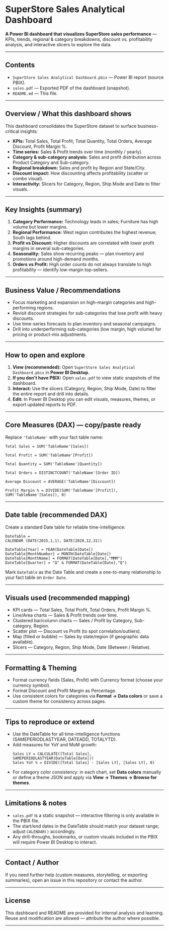 # SuperStore Sales Analytical Dashboard

**A Power BI dashboard that visualizes SuperStore sales performance** — KPIs, trends, regional & category breakdowns, discount vs. profitability analysis, and interactive slicers to explore the data.

---

## Contents
- `SuperStore Sales Analytical Dashboard.pbix` — Power BI report (source PBIX).  
- `sales.pdf` — Exported PDF of the dashboard (snapshot).  
- `README.md` — This file.

---

## Overview / What this dashboard shows
This dashboard consolidates the SuperStore dataset to surface business-critical insights:

- **KPIs:** Total Sales, Total Profit, Total Quantity, Total Orders, Average Discount, Profit Margin %.  
- **Time series:** Sales & Profit trends over time (monthly / yearly).  
- **Category & sub-category analysis:** Sales and profit distribution across Product Category and Sub-category.  
- **Regional breakdown:** Sales and profit by Region and State/City.  
- **Discount impact:** How discounting affects profitability (scatter or combo visual).  
- **Interactivity:** Slicers for Category, Region, Ship Mode and Date to filter visuals.

---

## Key Insights (summary)
1. **Category Performance:** Technology leads in sales; Furniture has high volume but lower margins.  
2. **Regional Performance:** West region contributes the highest revenue; South lags behind.  
3. **Profit vs Discount:** Higher discounts are correlated with lower profit margins in several sub-categories.  
4. **Seasonality:** Sales show recurring peaks — plan inventory and promotions around high-demand months.  
5. **Orders vs Profit:** High order counts do not always translate to high profitability — identify low-margin top-sellers.

---

## Business Value / Recommendations
- Focus marketing and expansion on high-margin categories and high-performing regions.  
- Revisit discount strategies for sub-categories that lose profit with heavy discounts.  
- Use time-series forecasts to plan inventory and seasonal campaigns.  
- Drill into underperforming sub-categories (low margin, high volume) for pricing or product-mix adjustments.

---

## How to open and explore
1. **View (recommended):** Open `SuperStore Sales Analytical Dashboard.pbix` in **Power BI Desktop**.  
2. **If you don't have PBIX:** Open `sales.pdf` to view static snapshots of the dashboard.  
3. **Interact:** Use the slicers (Category, Region, Ship Mode, Date) to filter the entire report and drill into details.  
4. **Edit:** In Power BI Desktop you can edit visuals, measures, themes, or export updated reports to PDF.

---

## Core Measures (DAX) — copy/paste ready
Replace `'TableName'` with your fact table name:
```DAX
Total Sales = SUM('TableName'[Sales])

Total Profit = SUM('TableName'[Profit])

Total Quantity = SUM('TableName'[Quantity])

Total Orders = DISTINCTCOUNT('TableName'[Order ID])

Average Discount = AVERAGE('TableName'[Discount])

Profit Margin % = DIVIDE(SUM('TableName'[Profit]), SUM('TableName'[Sales]), 0)
```

---

## Date table (recommended DAX)
Create a standard Date table for reliable time-intelligence:
```DAX
DateTable =
CALENDAR (DATE(2015,1,1), DATE(2020,12,31))

DateTable[Year] = YEAR(DateTable[Date])
DateTable[MonthNumber] = MONTH(DateTable[Date])
DateTable[MonthName] = FORMAT(DateTable[Date],"MMM")
DateTable[Quarter] = "Q" & FORMAT(DateTable[Date],"Q")
```
Mark `DateTable` as the Date Table and create a one-to-many relationship to your fact table on `Order Date`.

---

## Visuals used (recommended mapping)
- KPI cards — Total Sales, Total Profit, Total Orders, Profit Margin %.  
- Line/Area charts — Sales & Profit trends over time.  
- Clustered bar/column charts — Sales / Profit by Category, Sub-category, Region.  
- Scatter plot — Discount vs Profit (to spot correlation/outliers).  
- Map (filled or bubble) — Sales by state/region (if geographic data available).  
- Slicers — Category, Region, Ship Mode, Date (Between / Relative).

---

## Formatting & Theming
- Format currency fields (Sales, Profit) with Currency format (choose your currency symbol).  
- Format Discount and Profit Margin as Percentage.  
- Use consistent colors for categories via **Format → Data colors** or save a custom theme for consistency across pages.

---

## Tips to reproduce or extend
- Use the DateTable for all time-intelligence functions (SAMEPERIODLASTYEAR, DATEADD, TOTALYTD).  
- Add measures for YoY and MoM growth:
  ```DAX
  Sales LY = CALCULATE([Total Sales], SAMEPERIODLASTYEAR(DateTable[Date]))
  Sales YoY % = DIVIDE([Total Sales] - [Sales LY], [Sales LY], 0)
  ```
- For category color consistency: in each chart, set **Data colors** manually or define a theme JSON and apply via **View → Themes → Browse for themes**.

---

## Limitations & notes
- `sales.pdf` is a static snapshot — interactive filtering is only available in the PBIX file.  
- The start/end dates in the DateTable should match your dataset range; adjust `CALENDAR()` accordingly.  
- Any drill-throughs, bookmarks, or custom visuals included in the PBIX will require Power BI Desktop to interact.

---

## Contact / Author
If you need further help (custom measures, storytelling, or exporting summaries), open an issue in this repository or contact the author.

---

## License
This dashboard and README are provided for internal analysis and learning. Reuse and modification are allowed — attribute the author where possible.

---

